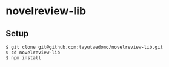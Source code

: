# novelreview-lib

## Setup
```
$ git clone git@github.com:tayutaedomo/novelreview-lib.git
$ cd novelreview-lib
$ npm install
```
